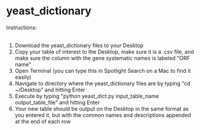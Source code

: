 # yeast_dictionary

Instructions: <br /> <br />
1) Download the yeast_dictionary files to your Desktop <br />
2) Copy your table of interest to the Desktop, make sure it is a .csv file, and make sure the column with the gene systematic names is labeled "ORF name" <br />
3) Open Terminal (you can type this in Spotlight Search on a Mac to find it easily) <br />
4) Navigate to directory where the yeast_dictionary files are by typing "cd ~/Desktop" and hitting Enter <br />
5) Execute by typing "python yeast_dict.py input_table_name output_table_file" and hitting Enter <br />
6) Your new table should be output on the Desktop in the same format as you entered it, but with the common names and descriptions appended at the end of each row
